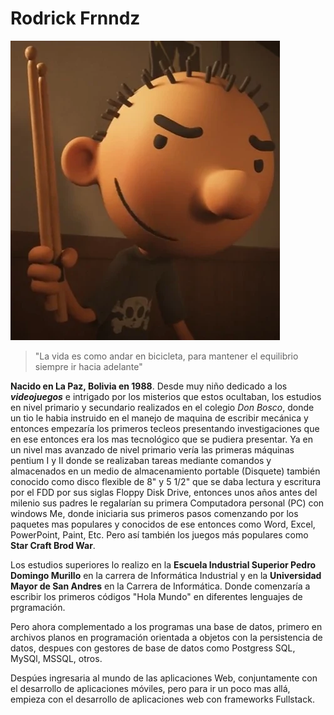 # Rodrick Frnndz
![Rodrick Heffley!](/img/rodrick.webp "Rodrick Rules")

> "La vida es como andar en bicicleta, para mantener el equilibrio siempre ir hacia adelante"

**Nacido en La Paz, Bolivia en 1988**. Desde muy niño dedicado a los ***videojuegos*** e intrigado por los misterios que estos ocultaban, los estudios en nivel primario y secundario realizados en el colegio *Don Bosco*, donde un tio le habia instruido en el manejo de maquina de escribir mecánica y entonces empezaría los primeros tecleos presentando investigaciones que en ese entonces era los mas tecnológico que se pudiera presentar. Ya en un nivel mas avanzado de nivel primario vería las primeras máquinas pentium I y II donde se realizaban tareas mediante comandos y almacenados en un medio de almacenamiento portable (Disquete) también conocido como disco flexible de 8" y 5 1/2" que se daba lectura y escritura por el FDD por sus siglas Floppy Disk Drive, entonces unos años antes del milenio sus padres le regalarían su primera Computadora personal (PC) con windows Me, donde iniciaria sus primeros pasos comenzando por los paquetes mas populares y conocidos de ese entonces como Word, Excel, PowerPoint, Paint, Etc. Pero así también los juegos más populares como **Star Craft Brod War**.

Los estudios superiores lo realizo en la **Escuela Industrial Superior Pedro Domingo Murillo** en la carrera de Informática Industrial y en la **Universidad Mayor de San Andres** en la Carrera de Informática. Donde comenzaría a escribir los primeros códigos "Hola Mundo" en diferentes lenguajes de prgramación.

Pero ahora complementado a los programas una base de datos, primero en archivos planos en programación orientada a objetos con la persistencia de datos, despues con gestores de base de datos como Postgress SQL, MySQl, MSSQL, otros.

Despúes ingresaria al mundo de las aplicaciones Web, conjuntamente con el desarrollo de aplicaciones móviles, pero para ir un poco mas allá, empieza con el desarrollo de aplicaciones web con frameworks Fullstack.